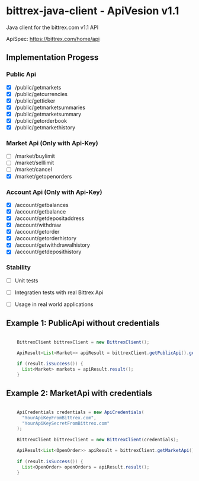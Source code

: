 # bittrex-java-client - ApiVesion v1.1

Java client for the bittrex.com v1.1 API

ApiSpec: https://bittrex.com/home/api

## Implementation Progess

### Public Api
- [X] /public/getmarkets
- [X] /public/getcurrencies
- [X] /public/getticker
- [X] /public/getmarketsummaries
- [X] /public/getmarketsummary
- [X] /public/getorderbook
- [X] /public/getmarkethistory

### Market Api (Only with Api-Key)
- [ ] /market/buylimit
- [ ] /market/selllimit
- [ ] /market/cancel
- [X] /market/getopenorders

### Account Api (Only with Api-Key)
- [X] /account/getbalances
- [X] /account/getbalance
- [X] /account/getdepositaddress
- [X] /account/withdraw
- [X] /account/getorder
- [X] /account/getorderhistory
- [X] /account/getwithdrawalhistory 
- [X] /account/getdeposithistory

### Stability
- [ ] Unit tests
- [ ] Integratien tests with real Bittrex Api
- [ ] Usage in real world applications


## Example 1: PublicApi without credentials

```java

    BittrexClient bittrexClient = new BittrexClient(); 

    ApiResult<List<Market>> apiResult = bittrexClient.getPublicApi().getMarkets();
    
    if (result.isSuccess()) {
      List<Market> markets = apiResult.result();
    }
```

## Example 2: MarketApi with credentials

```java

    ApiCredentials credentials = new ApiCredentials( 
      "YourApiKeyFromBittrex.com", 
      "YourApiKeySecretFromBittrex.com" 
    ); 
        
    BittrexClient bittrexClient = new BittrexClient(credentials); 

    ApiResult<List<OpenOrder>> apiResult = bittrexClient.getMarketApi().getOpenOrders();
    
    if (result.isSuccess()) {
      List<OpenOrder> openOrders = apiResult.result();
    }
```
